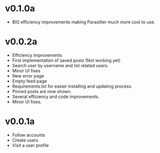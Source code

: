 # v0.1.0a
* BIG efficiency improvements making Parasitter much more cool to use.

# v0.0.2a
* Efficiency improvements
* First implementation of saved posts (Not working yet)
* Search user by username and list related users.
* Minor UI fixes
* New error page
* Empty feed page
* Requirements.txt for easier installing and updating process.
* Pinned posts are now shown.
* Several efficiency and code improvements.
* Minor UI fixes.

# v0.0.1a
* Follow accounts
* Create users
* Visit a user profile

